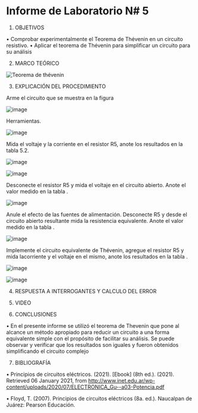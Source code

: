 
# Informe de Laboratorio N# 5


1. OBJETIVOS

•	Comprobar experimentalmente el Teorema de Thévenin en un circuito resistivo.
•	Aplicar el teorema de Thévenin para simplificar un circuito para su análisis

2. MARCO TEÓRICO 

![Teorema de thévenin](https://user-images.githubusercontent.com/93899720/148549963-50f72903-9db5-4d5d-aac8-dee381f10c27.jpg)


3. EXPLICACIÓN DEL PROCEDIMIENTO

Arme el circuito que se muestra en la figura

![image](https://user-images.githubusercontent.com/93899720/148550408-b403b0a9-cf80-4cda-9af3-9eb5cfe5d7a7.png)

Herramientas.

![image](https://user-images.githubusercontent.com/93899720/148550528-ed89daf4-d198-4ff7-aeb2-3d83c65a3067.png)

Mida el voltaje y la corriente en el resistor R5, anote los resultados en la tabla 5.2.

![image](https://user-images.githubusercontent.com/93899720/148550804-434616fd-1b15-4ad2-8e67-6b9f49bd533c.png)

![image](https://user-images.githubusercontent.com/93899720/148550877-4f62fc96-0ccb-4bd2-990e-d1d82da0a4a1.png)

Desconecte el resistor R5 y mida el voltaje en el circuito abierto. Anote el valor medido en la tabla .

![image](https://user-images.githubusercontent.com/93899720/148550910-13df15b4-70ee-4991-a7e0-b2a4f6664999.png)

Anule el efecto de las fuentes de alimentación. Desconecte R5 y desde el circuito abierto resultante mida la resistencia equivalente. Anote el valor medido en la tabla .

![image](https://user-images.githubusercontent.com/93899720/148551711-72e08970-6d93-43a4-aa52-502e6f6e206f.png)

Implemente el circuito equivalente de Thévenin, agregue el resistor R5 y mida lacorriente y el voltaje en el mismo, anote los resultados en la tabla .

![image](https://user-images.githubusercontent.com/93899720/148551142-08378c71-c812-4c01-8230-5ff064586c69.png)

![image](https://user-images.githubusercontent.com/93899720/148551160-ff382a51-2c42-4e7c-b8eb-cc1e00a93c8d.png)


4. RESPUESTA A INTERROGANTES Y CALCULO DEL ERROR


5. VIDEO



6. CONCLUSIONES

•	En el presente informe se utilizó el teorema de Thevenin que pone al  alcance un método apropiado para reducir un circuito a una forma equivalente simple con el propósito de facilitar su análisis. Se puede observar y verificar que los resultados son iguales y fueron obtenidos simplificando el circuito complejo 

7. BIBLIOGRAFÍA

•	Principios de circuitos eléctricos. (2021). [Ebook] (8th ed.). (2021). Retrieved 06 January 2021, from http://www.inet.edu.ar/wp-content/uploads/2020/07/ELECTRONICA_Gu--a03-Potencia.pdf


•	Floyd, T. (2007). Principios de circuitos eléctricos (8a. ed.). Naucalpan de Juárez: Pearson Educación.

